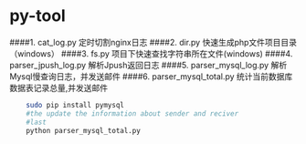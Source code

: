 py-tool
==============

####1. cat_log.py 定时切割nginx日志
####2. dir.py  快速生成php文件项目目录（windows）
####3. fs.py   项目下快速查找字符串所在文件(windows)
####4. parser_jpush_log.py  解析Jpush返回日志
####5. parser_mysql_log.py  解析Mysql慢查询日志，并发送邮件
####6. parser_mysql_total.py  统计当前数据库数据表记录总量,并发送邮件

```bash
    sudo pip install pymysql
    #the update the information about sender and reciver
    #last
    python parser_mysql_total.py
```
